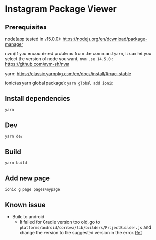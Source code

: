# Instagram Package Viewer

## Prerequisites
node(app tested in v15.0.0): https://nodejs.org/en/download/package-manager

nvm(if you encountered problems from the command `yarn`, it can let you select the version of node you want, `nvm use 14.5.0`): https://github.com/nvm-sh/nvm

yarn: https://classic.yarnpkg.com/en/docs/install/#mac-stable

ionic(as yarn global package): `yarn global add ionic`

## Install dependencies
```bash
yarn
```

## Dev
```bash
yarn dev
```

## Build
```bash
yarn build
```

## Add new page
```bash
ionic g page pages/mypage
```

## Known issue
- Build to android
	- If failed for Gradle version too old, go to `platforms/android/cordova/lib/builders/ProjectBuilder.js` and change the version to the suggested version in the error. [Ref](https://stackoverflow.com/questions/49321000/minimum-supported-gradle-version-is-4-1-current-version-is-3-3)
